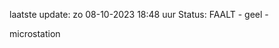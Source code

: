 laatste update: 
zo 08-10-2023 18:48   uur 
Status: FAALT - geel - 
<div class="service Y">microstation</div>